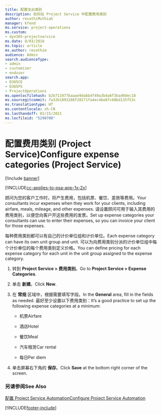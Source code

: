 ```yaml
---
title: 配置支出类别
description: 如何在 Project Service 中配置费用类别
author: revathiMuthiah
manager: kfend
ms.service: project-operations
ms.custom:
- dyn365-projectservice
ms.date: 8/03/2018
ms.topic: article
ms.author: revathim
audience: Admin
search.audienceType:
- admin
- customizer
- enduser
search.app:
- D365CE
- D365PS
- ProjectOperations
ms.openlocfilehash: b2b711977baaae9dabbdf49a3b4a6f3bad9dec18
ms.sourcegitcommit: fa32b1893286f20271fa4ec4be8fc68bd135f53c
ms.translationtype: HT
ms.contentlocale: zh-CN
ms.lasthandoff: 02/15/2021
ms.locfileid: "5290708"
---
```

# <a name="configure-expense-categories-project-service"></a><span data-ttu-id="99042-103">配置费用类别 (Project Service)</span><span class="sxs-lookup"><span data-stu-id="99042-103">Configure expense categories (Project Service)</span></span>

[!include [banner](../includes/psa-now-project-operations.md)]

[!INCLUDE[cc-applies-to-psa-app-1x-2x](../includes/cc-applies-to-psa-app-1x-2x.md)]

<span data-ttu-id="99042-104">顾问为您的客户工作时，将产生费用，包括机票、餐饮、差旅等费用。</span><span class="sxs-lookup"><span data-stu-id="99042-104">Your consultants incur expenses when they work for your clients, including airfare, meals, mileage, and other expenses.</span></span> <span data-ttu-id="99042-105">请设置顾问可用于输入其费用的费用类别，以便您向客户开这些费用的发票。</span><span class="sxs-lookup"><span data-stu-id="99042-105">Set up expense categories your consultants can use to enter their expenses, so you can invoice your client for those expenses.</span></span>  
  
<span data-ttu-id="99042-106">每种费用类别都可以有自己的计价单位组和计价单位。</span><span class="sxs-lookup"><span data-stu-id="99042-106">Each expense category can have its own unit group and unit.</span></span> <span data-ttu-id="99042-107">可以为向费用类别分派的计价单位组中每个计价单位的每个费用类别定义价格。</span><span class="sxs-lookup"><span data-stu-id="99042-107">You can define pricing for each expense category for each unit in the unit group assigned to the expense category.</span></span>  
  
1.  <span data-ttu-id="99042-108">转到 **Project Service > 费用类别**。</span><span class="sxs-lookup"><span data-stu-id="99042-108">Go to **Project Service > Expense Categories**.</span></span>  
  
2.  <span data-ttu-id="99042-109">单击 **新建**。</span><span class="sxs-lookup"><span data-stu-id="99042-109">Click **New**.</span></span>  
  
3.  <span data-ttu-id="99042-110">在 **常规** 区域中，根据需要填写字段。</span><span class="sxs-lookup"><span data-stu-id="99042-110">In the **General** area, fill in the fields as needed.</span></span> <span data-ttu-id="99042-111">最好至少设置以下费用类别：</span><span class="sxs-lookup"><span data-stu-id="99042-111">It’s a good practice to set up the following expense categories at a minimum:</span></span>  
  
    -   <span data-ttu-id="99042-112">机票</span><span class="sxs-lookup"><span data-stu-id="99042-112">Airfare</span></span>  
  
    -   <span data-ttu-id="99042-113">酒店</span><span class="sxs-lookup"><span data-stu-id="99042-113">Hotel</span></span>  
  
    -   <span data-ttu-id="99042-114">餐饮</span><span class="sxs-lookup"><span data-stu-id="99042-114">Meal</span></span>  
  
    -   <span data-ttu-id="99042-115">汽车租赁</span><span class="sxs-lookup"><span data-stu-id="99042-115">Car rental</span></span>  
  
    -   <span data-ttu-id="99042-116">每日</span><span class="sxs-lookup"><span data-stu-id="99042-116">Per diem</span></span>  
  
4.  <span data-ttu-id="99042-117">单击屏幕右下角的 **保存**。</span><span class="sxs-lookup"><span data-stu-id="99042-117">Click **Save** at the bottom right corner of the screen.</span></span>  
  
### <a name="see-also"></a><span data-ttu-id="99042-118">另请参阅</span><span class="sxs-lookup"><span data-stu-id="99042-118">See Also</span></span>  
 [<span data-ttu-id="99042-119">配置 Project Service Automation</span><span class="sxs-lookup"><span data-stu-id="99042-119">Configure Project Service Automation</span></span>](../psa/configure.md)


[!INCLUDE[footer-include](../includes/footer-banner.md)]